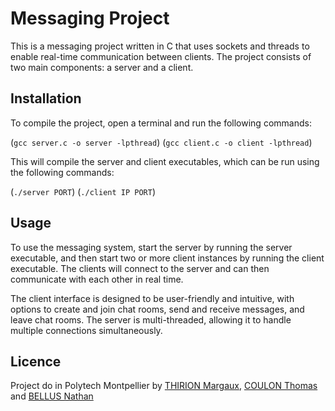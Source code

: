 # Messaging Project

This is a messaging project written in C that uses sockets and threads to enable real-time communication between clients. The project consists of two main components: a server and a client.

## Installation

To compile the project, open a terminal and run the following commands:

(`gcc server.c -o server -lpthread`)
(`gcc client.c -o client -lpthread`)

This will compile the server and client executables, which can be run using the following commands:

(`./server PORT`)
(`./client IP PORT`)

## Usage

To use the messaging system, start the server by running the server executable, and then start two or more client instances by running the client executable. The clients will connect to the server and can then communicate with each other in real time.

The client interface is designed to be user-friendly and intuitive, with options to create and join chat rooms, send and receive messages, and leave chat rooms. The server is multi-threaded, allowing it to handle multiple connections simultaneously.

## Licence
Project do in Polytech Montpellier by [THIRION Margaux](https://github.com/MargauxThirion), [COULON Thomas](https://github.com/thomasc21) and [BELLUS Nathan](https://github.com/NathBel)
